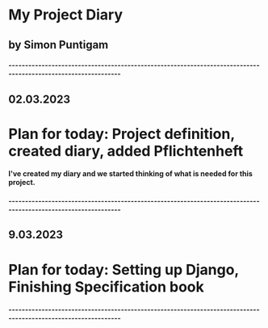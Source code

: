 # My Project Diary
## by Simon Puntigam

#### --------------------------------------------------------------------------------------------------------------

## 02.03.2023
# Plan for today:   Project definition, created diary, added Pflichtenheft

#### I've created my diary and we started thinking of what is needed for this project.

#### --------------------------------------------------------------------------------------------------------------

## 9.03.2023
# Plan for today:   Setting up Django, Finishing Specification book

####

#### --------------------------------------------------------------------------------------------------------------